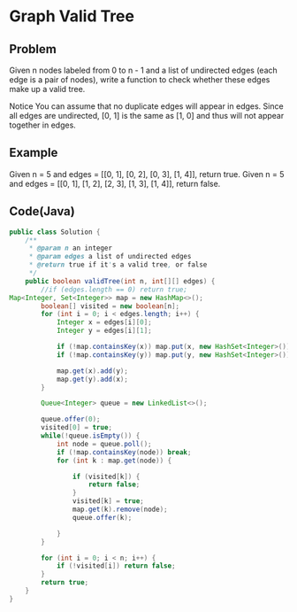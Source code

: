 Graph Valid Tree
===

## Problem

Given n nodes labeled from 0 to n - 1 and a list of undirected edges (each edge is a pair of nodes), write a function to check whether these edges make up a valid tree.

 Notice
You can assume that no duplicate edges will appear in edges. Since all edges are undirected, [0, 1] is the same as [1, 0] and thus will not appear together in edges.



## Example

Given n = 5 and edges = [[0, 1], [0, 2], [0, 3], [1, 4]], return true.
Given n = 5 and edges = [[0, 1], [1, 2], [2, 3], [1, 3], [1, 4]], return false.

Code(Java)
----------

```java
public class Solution {
    /**
     * @param n an integer
     * @param edges a list of undirected edges
     * @return true if it's a valid tree, or false
     */
    public boolean validTree(int n, int[][] edges) {
        //if (edges.length == 0) return true;
Map<Integer, Set<Integer>> map = new HashMap<>();
        boolean[] visited = new boolean[n];
        for (int i = 0; i < edges.length; i++) {
            Integer x = edges[i][0];
            Integer y = edges[i][1];

            if (!map.containsKey(x)) map.put(x, new HashSet<Integer>());
            if (!map.containsKey(y)) map.put(y, new HashSet<Integer>());

            map.get(x).add(y);
            map.get(y).add(x);
        }

        Queue<Integer> queue = new LinkedList<>();

        queue.offer(0);
        visited[0] = true;
        while(!queue.isEmpty()) {
            int node = queue.poll();
            if (!map.containsKey(node)) break;
            for (int k : map.get(node)) {

                if (visited[k]) {
                    return false;
                }
                visited[k] = true;
                map.get(k).remove(node);
                queue.offer(k);

            }
        }

        for (int i = 0; i < n; i++) {
            if (!visited[i]) return false;
        }
        return true;
    }
}
```